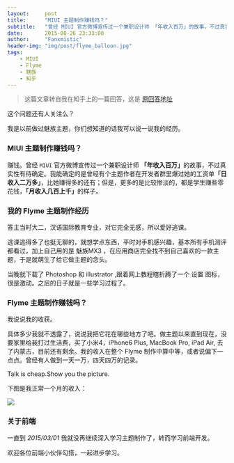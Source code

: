 ```yaml
---
layout:     post
title:      "MIUI 主题制作赚钱吗？"
subtitle:   "曾经 MIUI 官方微博宣传过一个兼职设计师 「年收入百万」的故事，不过真实性有待确定。"
date:       2015-08-26 23:33:00 
author:     "Fanxmistic"
header-img: "img/post/flyme_balloon.jpg"
tags:
    - MIUI
    - Flyme
    - 魅族
    - 知乎
---
```


<div id="wmd-preview" class="wmd-preview"><div class="md-section-divider"></div><blockquote data-anchor-id="w0sl" class="white-blockquote">
  <p>这篇文章转自我在知乎上的一篇回答，这是 <a href="http://www.zhihu.com/question/21092387/answer/37858855" target="_blank">原回答地址</a></p>
</blockquote><p></p><p data-anchor-id="zbr0">这个问题还有人关注么？</p><p data-anchor-id="690s">我是以前做过魅族主题，你们想知道的话我可以说一说我的经历。</p><div class="md-section-divider"></div><h3 data-anchor-id="bw17" id="miui-主题制作赚钱吗">MIUI 主题制作赚钱吗？</h3><p data-anchor-id="lx13">赚钱。曾经 <code>MIUI</code> 官方微博宣传过一个兼职设计师 <strong>「年收入百万」</strong>的故事，不过真实性有待确定。我能确定的是曾经有个主题作者在开发者群里爆过她的工资单<strong>「日收入二万多」</strong>，比她赚得多的还有；但是，更多的是比较惨淡的，都是学生赚些零花钱，<strong>「月收入几百上千」</strong>的样子。</p><div class="md-section-divider"></div><h3 data-anchor-id="z84y" id="我的-flyme-主题制作经历">我的 Flyme 主题制作经历</h3><p data-anchor-id="nnc6">答主当时大二，汉语国际教育专业，对它完全无感，所以爱好逃课。</p><p data-anchor-id="xzyl">逃课逃得多了也挺无聊的，就想学点东西，平时对手机感兴趣，基本所有手机测评都看过，加上自己用的是 魅族MX3 ，在应用商店完全找不到自己喜欢的一款主题，于是就萌生了给它做主题的念头。</p><p data-anchor-id="te4l">当晚就下载了 Photoshop 和 illustrator ,跟着网上教程瞎折腾了一个 设置 图标，很是激动。之后的日子就是一些学习过程了。</p><div class="md-section-divider"></div><h3 data-anchor-id="rnl2" id="flyme-主题制作赚钱吗">Flyme 主题制作赚钱吗？</h3><p data-anchor-id="6kw6">我说说我的收获。</p><p data-anchor-id="ebdl">具体多少我就不透露了，说说我把它花在哪些地方了吧。做主题以来直到现在，没要家里给我打过生活费，买了小米4，iPhone6 Plus, MacBook Pro, iPad Air, 去了内蒙古，目前还有剩余。我的收入在整个 Flyme 制作中算中等，或者说偏下一点点。曾经有人做到一天一万，四天四万的记录。</p><p data-anchor-id="kxyj">Talk is cheap.Show you the picture.</p><p data-anchor-id="2syd">下图是我正常一个月的收入： <br>
</p><p><img src="{{ site.baseurl }}/img/post/meizu_money.png"></p><h3 data-anchor-id="cow1" id="关于前端">关于前端</h3><p data-anchor-id="yy8d">一直到 <em>2015/03/01</em> 我就没再继续深入学习主题制作了，转而学习前端开发。</p><p data-anchor-id="jeys">欢迎各位前端小伙伴勾搭，一起进步学习。</p></div>